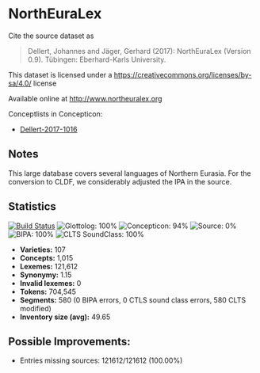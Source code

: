 # NorthEuraLex

Cite the source dataset as

> Dellert, Johannes and Jäger, Gerhard (2017): NorthEuraLex (Version 0.9). Tübingen: Eberhard-Karls University.

This dataset is licensed under a https://creativecommons.org/licenses/by-sa/4.0/ license

Available online at http://www.northeuralex.org

Conceptlists in Concepticon:
- [Dellert-2017-1016](http://concepticon.clld.org/contributions/Dellert-2017-1016)

## Notes

This large database covers several languages of Northern Eurasia. For the conversion to CLDF, we considerably adjusted the IPA in the source.

## Statistics

[![Build Status](https://travis-ci.org/lexibank/northeuralex.svg?branch=master)](https://travis-ci.org/lexibank/northeuralex)
![Glottolog: 100%](https://img.shields.io/badge/Glottolog-100%25-brightgreen.svg "Glottolog: 100%")
![Concepticon: 94%](https://img.shields.io/badge/Concepticon-94%25-green.svg "Concepticon: 94%")
![Source: 0%](https://img.shields.io/badge/Source-0%25-red.svg "Source: 0%")
![BIPA: 100%](https://img.shields.io/badge/BIPA-100%25-brightgreen.svg "BIPA: 100%")
![CLTS SoundClass: 100%](https://img.shields.io/badge/CLTS%20SoundClass-100%25-brightgreen.svg "CLTS SoundClass: 100%")

- **Varieties:** 107
- **Concepts:** 1,015
- **Lexemes:** 121,612
- **Synonymy:** 1.15
- **Invalid lexemes:** 0
- **Tokens:** 704,545
- **Segments:** 580 (0 BIPA errors, 0 CTLS sound class errors, 580 CLTS modified)
- **Inventory size (avg):** 49.65

## Possible Improvements:

- Entries missing sources: 121612/121612 (100.00%)

